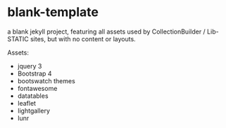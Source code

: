# blank-template

a blank jekyll project, featuring all assets used by CollectionBuilder / Lib-STATIC sites, but with no content or layouts.

Assets:

- jquery 3
- Bootstrap 4 
- bootswatch themes
- fontawesome
- datatables 
- leaflet
- lightgallery 
- lunr
